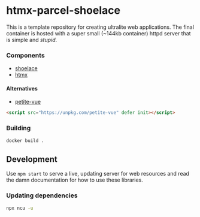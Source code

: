 # htmx-parcel-shoelace

This is a template repository for creating ultralite web applications. The final container is hosted with a super small (~144kb container) httpd server that is simple and _stupid_. 
### Components
- [shoelace](https://shoelace.style)
- [htmx](https://htmx.org/docs/)
#### Alternatives
- [petite-vue](https://github.com/vuejs/petite-vue)
```html
<script src="https://unpkg.com/petite-vue" defer init></script>
```
### Building
```sh
docker build .
```
## Development
Use `npm start` to serve a live, updating server for web resources and read the damn documentation for how to use these libraries.
### Updating dependencies
```sh
npx ncu -u
```